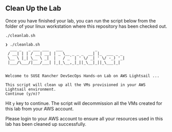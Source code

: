 ## Clean Up the Lab

Once you have finished your lab, you can run the script below from the folder of your linux workstation where this repository has been checked out. 

```
./cleanlab.sh
```

```
❯ ./cleanlab.sh
  ___ _   _ ___ ___   ___              _
 / __| | | / __| __| | _ \__ _ _ _  __| |_  ___ _ _
 \__ \ |_| \__ \ _|  |   / _` | ' \/ _| ' \/ -_) '_|
 |___/\___/|___/___| |_|_\__,_|_||_\__|_||_\___|_|


Welcome to SUSE Rancher DevSecOps Hands-on Lab on AWS Lightsail ...

This script will clean up all the VMs provisioned in your AWS Lightsail environment.
Continue (y/n)?
```

Hit `y` key to continue. The script will decommission all the VMs created for this lab from your AWS account. 

Please login to your AWS account to ensure all your resources used in this lab has been cleaned up successfully.


